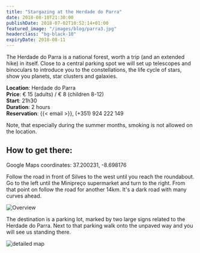 ```yaml
---
title: "Stargazing at the Herdade do Parra"
date: 2018-08-10T21:30:00
publishDate: 2018-07-02T10:52:14+01:00
featured_image: "/images/blog/parra3.jpg"
headerclass: "bg-black-10"
expiryDate: 2018-08-11
---
```

The Herdade do Parra is a national forest, worth a trip (and an extended hike) in itself. Close to a central parking spot we will set up telescopes and binoculars to
introduce you to the constellations, the life cycle of stars, show you planets, star clusters and galaxies.

<!--more-->


__Location__: Herdade do Parra\
__Price__: &euro; 15 (adults) / &euro; 8 (children 8-12)\
__Start__: 21h30\
__Duration__: 2 hours\
__Reservation__: {{< email >}}, (+351) 924 222 149

Note, that especially during the summer months, smoking is not allowed on the location.

## How to get there:

Google Maps coordinates: 37.200231, -8.698176

Follow the road in front of Silves to the west until you reach the roundabout.
Go to the left until the Minipreço supermarket and turn to the right.
From that point on follow the road for another 14km. It's a dark road with many curves ahead.

![Overview](../../images/blog/parra-large.png)

The destination is a parking lot, marked by two large signs related to the Herdade do Parra. Next to that parking walk onto the unpaved way and you will see us standing there.

![detailed map](../../images/blog/parra-detail.png)
